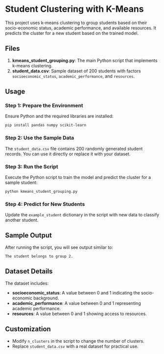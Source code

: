 # Student Clustering with K-Means

This project uses k-means clustering to group students based on their socio-economic status, academic performance, and available resources. It predicts the cluster for a new student based on the trained model.

## Files

1. **kmeans_student_grouping.py**: The main Python script that implements k-means clustering.
2. **student_data.csv**: Sample dataset of 200 students with factors `socioeconomic_status`, `academic_performance`, and `resources`.

## Usage

### Step 1: Prepare the Environment
Ensure Python and the required libraries are installed:
```bash
pip install pandas numpy scikit-learn
```

### Step 2: Use the Sample Data
The `student_data.csv` file contains 200 randomly generated student records. You can use it directly or replace it with your dataset.

### Step 3: Run the Script
Execute the Python script to train the model and predict the cluster for a sample student:
```bash
python kmeans_student_grouping.py
```

### Step 4: Predict for New Students
Update the `example_student` dictionary in the script with new data to classify another student.

## Sample Output
After running the script, you will see output similar to:
```
The student belongs to group 2.
```

## Dataset Details
The dataset includes:
- **socioeconomic_status**: A value between 0 and 1 indicating the socio-economic background.
- **academic_performance**: A value between 0 and 1 representing academic performance.
- **resources**: A value between 0 and 1 showing access to resources.

## Customization
- Modify `n_clusters` in the script to change the number of clusters.
- Replace `student_data.csv` with a real dataset for practical use.
